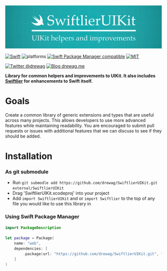 ![SwiftlierUIKit - UIKit helpers and improvements](https://github.com/drewag/SwiftlierUIKit/raw/master/Assets/Header.jpg)

[![Swift](https://img.shields.io/badge/Swift-5.1-lightgrey.svg?colorA=28a745&colorB=4E4E4E)](https://swift.org)
![platforms](https://img.shields.io/badge/Platforms-iOS%208%20%7C%20macOS%2010.10%20%7C%20Linux-lightgrey.svg?colorA=28a745&colorB=4E4E4E)
[![Swift Package Manager compatible](https://img.shields.io/badge/SPM-compatible-brightgreen.svg?style=flat&colorA=28a745&&colorB=4E4E4E)](https://github.com/apple/swift-package-manager)
[![MIT](https://img.shields.io/badge/license-MIT-blue.svg?style=flat)](/LICENSE)

[![Twitter @drewag](https://img.shields.io/badge/Twitter-@drewag-blue.svg?style=flat)](http://twitter.com/drewag)
[![Blog drewag.me](https://img.shields.io/badge/Blog-drewag.me-blue.svg?style=flat)](http://drewag.me)

**Library for common helpers and improvements to UIKit. It also includes [Swiftlier](https://github.com/drewag/Swiftlier) for enhancements to Swift itself.**

Goals
=====

Create a common library of generic extensions and types that are useful across many projects. This allows developers to use more advanced features while maintaining readability. You are encouraged to submit pull requests or issues with additional features that we can discuss to see if they should be added.

Installation
========

### As git submodule

- Run `git submodle add https://github.com/drewag/SwiftlierUIKit.git external/SwiftlierUIKit`
- Drag 'SwiftlierUIKit.xcodeproj' into your project
- Add `import SwiftlierUIKit` and or `import Swiftlier` to the top of any file you would like to use this library in

### Using Swift Package Manager
```swift
import PackageDescription

let package = Package(
    name: "web",
    dependencies: [
        .package(url: "https://github.com/drewag/SwiftlierUIKit.git", from: "5.0.0"),
    ]
)
```